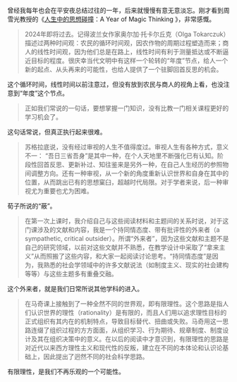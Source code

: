 曾经我每年也会在平安夜总结过往的一年，后来就慢慢有意无意淡忘。刚才看到周雪光教授的《[人生中的思想碰撞](https://mp.weixin.qq.com/s/byVWOZe-EjKF6dJP9KIb9w)：A Year of Magic Thinking 》，非常感慨。
> 2024年即将过去。记得波兰女作家奥尔加·托卡尔丘克（Olga Tokarczuk）描述过两种时间观：农民的循环时间观，因农作物的周期过程塑造而来；商人的线性时间观，因为他们总是在路上，线性时间有利于测量抵达或不断逼近目标的程度。很庆幸当代文明中有这样一个轮转的“年度”节点，给人一个 新的起点、从头再来的可能性，也给人提供了一个驻脚回首反思的机会。

这个循环时间，线性时间以前注意过，但没有放到农民与商人的视角上看，也没注意到“年度”这个节点。
> 正如我们常说的一句话，要想掌握一门知识，没有比教一门相关课程更好的学习机会了。

这句话常说，但真正执行起来很难。
> 苏格拉底说，没有经过审视的人生不值得度过。审视人生有各种方式，意义不一： “吾日三省吾身”是其中一种，在个人天地里不断强化已有认知。阶段性回首反思、更新补过、知往鉴来是另外一种，在自己人生经历的参照物间调整方向。还有一种审视，从一个新的角度重新认识世界和自身在其中的位置，从而跳出已有的思想窠臼，超越时代局限。对于学者来说，后一种审视尤为重要也尤为困难。

荀子所说的“蔽”。
> 在第一次上课时，我介绍自己与这些阅读材料和主题间的关系时说，对于这门课涉及的文献和内容，我是一个持同情态度、带有批评性的外来者（a sympathetic, critical outsider）。所谓“外来者”，因为这些文献和主题不是自己的研究领域，以前对这些文献并不熟悉，在教学设计中采取了“拿来主义”从而照搬了这些内容，和大家一起阅读讨论思考。“持同情态度”是因为，我熟悉的社会学领域中的许多文献说法（如制度主义、现实的社会建构等等）与这些主题多有重叠交融。

这个外来者，就是我们日常所说其他学科的进入。
> 在马奇课上接触到了一种全然不同的世界观，即有限理性。这个思路是指人们认识世界的理性（rationality）是有限的，而且人们用以追求理性目标的正式组织有其内在的机制特点，导致目标替代、扭曲或失败。马奇用这一思路连缀了组织过程的方方面面，从组织学习、行为期待、规章制度、制度设计及其在组织决策中的意义。在以后的阅读中才意识到，有限理性的思路是对近代以来西方理性主义和现代性的反叛，建立在不同的本体论和认识论基础上，因此提出了迥然不同的社会科学思路。

有限理性，是我们不再乐观的一个可能性。

